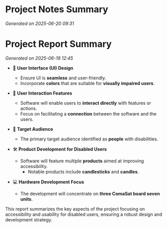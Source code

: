 # Project Notes Summary

*Generated on 2025-06-20 09:31*

# Project Report Summary

*Generated on 2025-06-19 12:45*

- 🎨 **User Interface (UI) Design**
  - Ensure UI is **seamless** and user-friendly.
  - Incorporate **colors** that are suitable for **visually impaired users**.

- 🤝 **User Interaction Features**
  - Software will enable users to **interact directly** with features or actions.
  - Focus on facilitating a **connection** between the software and the users.

- 👥 **Target Audience**
  - The primary target audience identified as **people** with disabilities.
  
- 🛠️ **Product Development for Disabled Users**
  - Software will feature multiple **products** aimed at improving accessibility.
    - Notable products include **candlesticks** and **candles**.
  
- 💻 **Hardware Development Focus**
  - The development will concentrate on **three ComaSat board seven units**.

This report summarizes the key aspects of the project focusing on accessibility and usability for disabled users, ensuring a robust design and development strategy.
